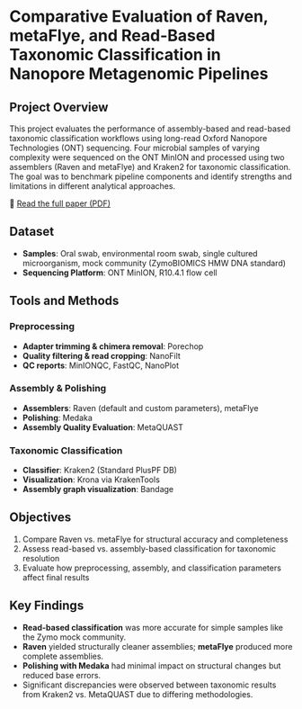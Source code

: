 # Comparative Evaluation of Raven, metaFlye, and Read-Based Taxonomic Classification in Nanopore Metagenomic Pipelines

## Project Overview

This project evaluates the performance of assembly-based and read-based taxonomic classification workflows using long-read Oxford Nanopore Technologies (ONT) sequencing. Four microbial samples of varying complexity were sequenced on the ONT MinION and processed using two assemblers (Raven and metaFlye) and Kraken2 for taxonomic classification. The goal was to benchmark pipeline components and identify strengths and limitations in different analytical approaches.

📄 [Read the full paper (PDF)](https://github.com/leonavracar/metagen-reports/blob/main/final_paper.pdf)

## Dataset

* **Samples**: Oral swab, environmental room swab, single cultured microorganism, mock community (ZymoBIOMICS HMW DNA standard)
* **Sequencing Platform**: ONT MinION, R10.4.1 flow cell

## Tools and Methods

### Preprocessing

* **Adapter trimming & chimera removal**: Porechop
* **Quality filtering & read cropping**: NanoFilt
* **QC reports**: MinIONQC, FastQC, NanoPlot

### Assembly & Polishing

* **Assemblers**: Raven (default and custom parameters), metaFlye
* **Polishing**: Medaka
* **Assembly Quality Evaluation**: MetaQUAST

### Taxonomic Classification

* **Classifier**: Kraken2 (Standard PlusPF DB)
* **Visualization**: Krona via KrakenTools
* **Assembly graph visualization**: Bandage

## Objectives

1. Compare Raven vs. metaFlye for structural accuracy and completeness
2. Assess read-based vs. assembly-based classification for taxonomic resolution
3. Evaluate how preprocessing, assembly, and classification parameters affect final results

## Key Findings

* **Read-based classification** was more accurate for simple samples like the Zymo mock community.
* **Raven** yielded structurally cleaner assemblies; **metaFlye** produced more complete assemblies.
* **Polishing with Medaka** had minimal impact on structural changes but reduced base errors.
* Significant discrepancies were observed between taxonomic results from Kraken2 vs. MetaQUAST due to differing methodologies.
